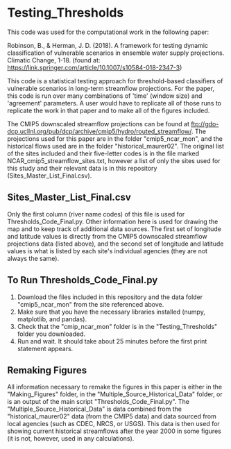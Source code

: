 # Testing_Thresholds

This code was used for the computational work in the following paper:

Robinson, B., & Herman, J. D. (2018). A framework for testing dynamic classification of vulnerable scenarios in ensemble water supply projections. Climatic Change, 1-18. (found at: https://link.springer.com/article/10.1007/s10584-018-2347-3)

This code is a statistical testing approach for threshold-based classifiers of vulnerable scenarios in long-term streamflow projections. For the paper, this code is run over many combinations of 'time' (window size) and 'agreement' parameters. A user would have to replicate all of those runs to replicate the work in that paper and to make all of the figures included.

The CMIP5 downscaled streamflow projections can be found at ftp://gdo-dcp.ucllnl.org/pub/dcp/archive/cmip5/hydro/routed_streamflow/. The projections used for this paper are in the folder "cmip5_ncar_mon", and the historical flows used are in the folder "historical_maurer02". The original list of the sites included and their five-letter codes is in the file marked NCAR_cmip5_streamflow_sites.txt, however a list of only the sites used for this study and their relevant data is in this repository (Sites_Master_List_Final.csv).

## Sites_Master_List_Final.csv

Only the first column (river name codes) of this file is used for Thresholds_Code_Final.py. Other information here is used for drawing the map and to keep track of additional data sources. The first set of longitude and latitude values is directly from the CMIP5 downscaled streamflow projections data (listed above), and the second set of longitude and latitude values is what is listed by each site's individual agencies (they are not always the same).

## To Run Thresholds_Code_Final.py

1. Download the files included in this repository and the data folder "cmip5_ncar_mon" from the site referenced above.
2. Make sure that you have the necessary libraries installed (numpy, matplotlib, and pandas).
3. Check that the "cmip_ncar_mon" folder is in the "Testing_Thresholds" folder you downloaded.
4. Run and wait. It should take about 25 minutes before the first print statement appears.

## Remaking Figures

All information necessary to remake the figures in this paper is either in the "Making_Figures" folder, in the "Multiple_Source_Historical_Data" folder, or is an output of the main script "Thresholds_Code_Final.py". The "Multiple_Source_Historical_Data" is data combined from the "historical_maurer02" data (from the CMIP5 data) and data sourced from local agencies (such as CDEC, NRCS, or USGS). This data is then used for showing current historical streamflows after the year 2000 in some figures (it is not, however, used in any calculations).
